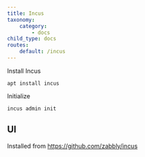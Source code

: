 ```yaml
---
title: Incus
taxonomy:
    category:
        - docs
child_type: docs
routes:
    default: /incus
---
```


Install Incus 

    apt install incus

Initialize

    incus admin init

## UI

Installed from https://github.com/zabbly/incus
